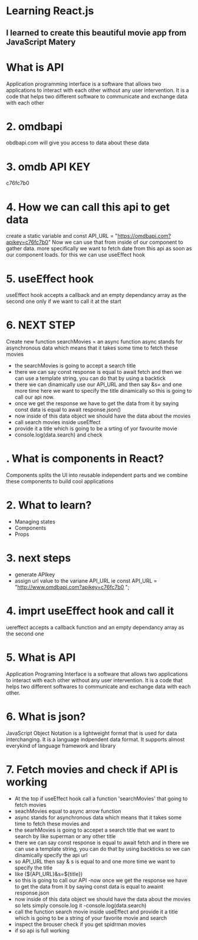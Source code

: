 # Learning React.js
## I learned to create this beautiful movie app from JavaScript Matery

# What is API

Application programming interface is a software that allows two applications to interact with each other without any user intervention. It is a code that helps two different software to communicate and exchange data with each other

# 2. omdbapi

obdbapi.com will give you access to data about these data

# 3. omdb API KEY

c76fc7b0

# 4. How we can call this api to get data

create a static variable and
const API_URL = "https://omdbapi.com?apikey=c76fc7b0"
Now we can use that from inside of our component to gather data. more specifically we want to fetch date from this api as soon as our component loads.
for this we can use useEffect hook

# 5. useEffect hook

useEffect hook accepts a callback and an empty dependancy array as the second one only if we want to call it at the start

# 6. NEXT STEP

Create new function searchMovies = an async function
async stands for asynchronous data which means that it takes some time to fetch these movies

- the searchMovies is going to accept a search title
- there we can say const response is equal to await fetch and then we can use a template string, you can do that by using a backtick
- there we can dinamically use our API_URL and then say &s= and one more time here we want to specify the title dinamically so this is going to call our api now.
- once we get the response we have to get the data from it by saying const data is equal to await response.json()
- now inside of this data object we should have the data about the movies
- call search movies inside useEffect
- provide it a title which is going to be a srting of yor favourite movie
- console.log(data.search) and check

# . What is components in React?

Components splits the UI into reusable independent parts and we combine these components to build cool applications

# 2. What to learn?

- Managing states
- Components
- Props

# 3. next steps

- generate APIkey
- assign url value to the variane API_URL ie const API_URL = "http://www.omdbapi.com?apikey=c76fc7b0 ";

# 4. imprt useEffect hook and call it

uereffect accepts a callback function and an empty dependancy array as the second one

# 5. What is API

Application Programing Interface is a software that allows two applications to interact with each other without any user intervention. It is a code that helps two different softwares to communicate and exchange data with each other.

# 6. What is json?

JavaScript Object Notation is a lightweight format that is used for data interchanging. It is a language indpendent data format. It supports almost everykind of language framework and library

# 7. Fetch movies and check if API is working

- At the top if useEffect hook call a function 'searchMovies' that going to fetch movies
- seachMovies equal to async arrow function
- async stands for asynchronous data which means that it takes some time to fetch these movies and
- the searhMovies is going to accepet a search title that we want to search by like superman or any other title
- there we can say const response is equal to await fetch and in there we can use a template string, you can do that
  by using backticks so we can dinamically specify the api url
- so API_URL then say & s is equal to and one more time we want to specify the title
- like (${API_URL}&s=${title})
- so this is going to call our API
  -now once we get the response we have to get the data from it by saying const data is equal to awaint response.json
- now inside of this data object we should have the data about the movies so lets simply console.log it
  -console.log(data.search)
- call the function search movie inside useEffect and provide it a title which is going to be a string of your favorite movie and search
- inspect the brouser check if you get spidrman movies
- if so api is full working

